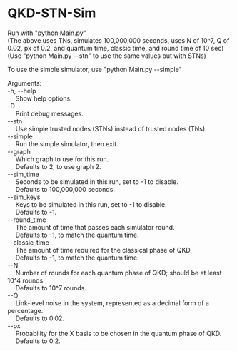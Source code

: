 # QKD-STN-Sim
Run with "python Main.py" <br />
(The above uses TNs, simulates 100,000,000 seconds, uses N of 10^7, Q of 0.02, px of 0.2, and quantum time, classic time, and round time of 10 sec) <br />
(Use "python Main.py --stn" to use the same values but with STNs) <br />

To use the simple simulator, use "python Main.py --simple" <br />

Arguments: <br />
-h, --help <br />
&emsp; Show help options. <br />
-D <br />
&emsp; Print debug messages. <br />
--stn <br />
&emsp; Use simple trusted nodes (STNs) instead of trusted nodes (TNs). <br />
--simple <br />
&emsp; Run the simple simulator, then exit. <br />
--graph <br />
&emsp; Which graph to use for this run. <br />
&emsp; Defaults to 2, to use graph 2. <br />
--sim_time <br />
&emsp; Seconds to be simulated in this run, set to -1 to disable. <br />
&emsp; Defaults to 100,000,000 seconds. <br />
--sim_keys <br />
&emsp; Keys to be simulated in this run, set to -1 to disable. <br />
&emsp; Defaults to -1. <br />
--round_time <br />
&emsp; The amount of time that passes each simulator round. <br />
&emsp; Defaults to -1, to match the quantum time. <br />
--classic_time <br />
&emsp; The amount of time required for the classical phase of QKD. <br />
&emsp; Defaults to -1, to match the quantum time. <br />
--N <br />
&emsp; Number of rounds for each quantum phase of QKD; should be at least 10^4 rounds. <br />
&emsp; Defaults to 10^7 rounds. <br />
--Q <br />
&emsp; Link-level noise in the system, represented as a decimal form of a percentage. <br />
&emsp; Defaults to 0.02. <br />
--px <br />
&emsp; Probability for the X basis to be chosen in the quantum phase of QKD. <br />
&emsp; Defaults to 0.2. <br />